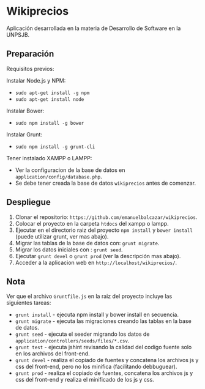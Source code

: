 # Wikiprecios
Aplicación desarrollada en la materia de Desarrollo de Software en la UNPSJB.

## Preparación
Requisitos previos:

Instalar Node.js y NPM:
* `sudo apt-get install -g npm`
* `sudo apt-get install node`

Instalar Bower:
* `sudo npm install -g bower`

Instalar Grunt:
* `sudo npm install -g grunt-cli`

Tener instalado XAMPP o LAMPP:
* Ver la configuracion de la base de datos en `application/config/database.php`.
* Se debe tener creada la base de datos `wikiprecios` antes de comenzar.

## Despliegue

1. Clonar el repositorio: `https://github.com/emanuelbalcazar/wikiprecios`.
2. Colocar el proyecto en la carpeta `htdocs` del xampp o lampp.
3. Ejecutar en el directorio raiz del proyecto `npm install` y `bower install` (puede utilizar grunt, ver mas abajo).
4. Migrar las tablas de la base de datos con: `grunt migrate`.
5. Migrar los datos iniciales con : `grunt seed`.
6. Ejecutar `grunt devel` o `grunt prod` (ver la descripción mas abajo).
7. Acceder a la aplicacion web en `http://localhost/wikiprecios/`.


## Nota

Ver que el archivo `Gruntfile.js` en la raiz del proyecto incluye las siguientes tareas:

* `grunt install` - ejecuta npm install y bower install en secuencia.
* `grunt migrate` - ejecuta las migraciones creando las tablas en la base de datos.
* `grunt seed` - ejecuta el seeder migrando los datos de `application/controllers/seeds/files/*.csv`.
* `grunt test` - ejecuta jshint revisando la calidad del codigo fuente solo en los archivos del front-end.
* `grunt devel` - realiza el copiado de fuentes y concatena los archivos js y css del front-end, pero no los minifica (facilitando debbuguear).
* `grunt prod` - realiza el copiado de fuentes, concatena los archivos js y css del front-end y realiza el minificado de los js y css.
